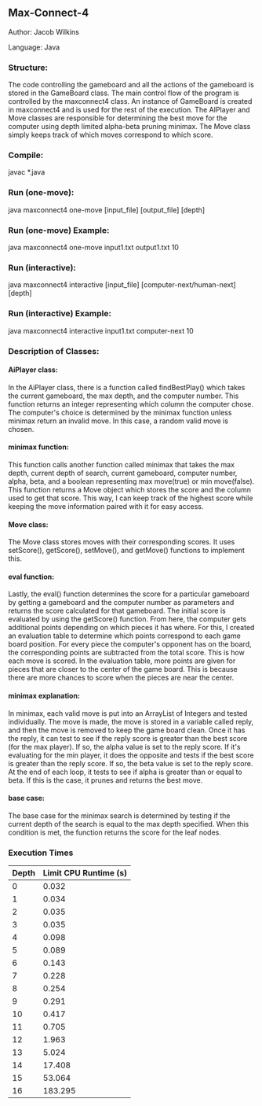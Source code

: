 ## Max-Connect-4

Author: Jacob Wilkins

Language: Java

### Structure:
The code controlling the gameboard and all the actions of the gameboard is stored in the GameBoard class. The main control flow of the program is controlled by the maxconnect4 class. An instance of GameBoard is created in maxconnect4 and is used for the rest of the execution. The AIPlayer and Move classes are responsible for determining the best move for the computer using depth limited alpha-beta pruning minimax. The Move class simply keeps track of which moves correspond to which score.

### Compile:
javac *.java

### Run (one-move):
java maxconnect4 one-move [input_file] [output_file] [depth]
### Run (one-move) Example:
java maxconnect4 one-move input1.txt output1.txt 10
### Run (interactive):
java maxconnect4 interactive [input_file] [computer-next/human-next] [depth]
### Run (interactive) Example: 
java maxconnect4 interactive input1.txt computer-next 10

### Description of Classes:
#### AiPlayer class:
In the AiPlayer class, there is a function called findBestPlay() which takes the current gameboard, the max depth, and the computer number. This function returns an integer representing which column the computer chose. The computer's choice is determined by the minimax function unless minimax return an invalid move. In this case, a random valid move is chosen.

#### minimax function:
This function calls another function called minimax that takes the max depth, current depth of search, current gameboard, computer number, alpha, beta, and a boolean representing max move(true) or min move(false). This function returns a Move object which stores the score and the column used to get that score. This way, I can keep track of the highest score while keeping the move information paired with it for easy access.

#### Move class:
The Move class stores moves with their corresponding scores. It uses setScore(), getScore(), setMove(), and getMove() functions to implement this.

#### eval function:
Lastly, the eval() function determines the score for a particular gameboard by getting a gameboard and the computer number as parameters and returns the score calculated for that gameboard. The initial score is evaluated by using the getScore() function. From here, the computer gets additional points depending on which pieces it has where. For this, I created an evaluation table to determine which points correspond to each game board position. For every piece the computer's opponent has on the board, the corresponding points are subtracted from the total score. This is how each move is scored. In the evaluation table, more points are given for pieces that are closer to the center of the game board. This is because there are more chances to score when the pieces are near the center.

#### minimax explanation:
In minimax, each valid move is put into an ArrayList of Integers and tested individually. The move is made, the move is stored in a variable called reply, and then the move is removed to keep the game board clean. Once it has the reply, it can test to see if the reply score is greater than the best score (for the max player). If so, the alpha value is set to the reply score. If it's evaluating for the min player, it does the opposite and tests if the best score is greater than the reply score. If so, the beta value is set to the reply score. At the end of each loop, it tests to see if alpha is greater than or equal to beta. If this is the case, it prunes and returns the best move.

#### base case:
The base case for the minimax search is determined by testing if the current depth of the search is equal to the max depth specified. When this condition is met, the function returns the score for the leaf nodes.

### Execution Times

| Depth | Limit	CPU Runtime (s) |
| ----- | --------------------- |
| 0 | 0.032 |
| 1 |0.034 |
| 2	| 0.035 |
| 3	| 0.035 |
| 4	| 0.098 |
| 5	| 0.089 |
| 6	| 0.143 |
| 7	| 0.228 |
| 8 | 0.254 |
| 9 | 0.291 |
| 10 | 0.417 |
| 11 | 0.705 |
| 12 | 1.963 |
| 13 | 5.024 |
| 14 | 17.408 |
| 15 | 53.064 |
| 16 | 183.295 |

